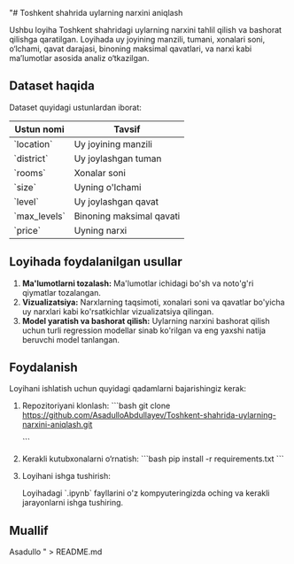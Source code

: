 "# Toshkent shahrida uylarning narxini aniqlash

Ushbu loyiha Toshkent shahridagi uylarning narxini tahlil qilish va bashorat qilishga qaratilgan. Loyihada uy joyining manzili, tumani, xonalari soni, o‘lchami, qavat darajasi, binoning maksimal qavatlari, va narxi kabi ma’lumotlar asosida analiz o‘tkazilgan.

## Dataset haqida

Dataset quyidagi ustunlardan iborat:

| Ustun nomi  | Tavsif                      |
|-------------|-----------------------------|
| \`location\`  | Uy joyining manzili         |
| \`district\`  | Uy joylashgan tuman         |
| \`rooms\`     | Xonalar soni                |
| \`size\`      | Uyning o'lchami             |
| \`level\`     | Uy joylashgan qavat         |
| \`max_levels\`| Binoning maksimal qavati    |
| \`price\`     | Uyning narxi                |

## Loyihada foydalanilgan usullar

1. **Ma'lumotlarni tozalash:** Ma'lumotlar ichidagi bo'sh va noto'g'ri qiymatlar tozalangan.
2. **Vizualizatsiya:** Narxlarning taqsimoti, xonalari soni va qavatlar bo'yicha uy narxlari kabi ko'rsatkichlar vizualizatsiya qilingan.
3. **Model yaratish va bashorat qilish:** Uylarning narxini bashorat qilish uchun turli regression modellar sinab ko'rilgan va eng yaxshi natija beruvchi model tanlangan.

## Foydalanish

Loyihani ishlatish uchun quyidagi qadamlarni bajarishingiz kerak:

1. Repozitoriyani klonlash:
    \`\`\`bash
    git clone https://github.com/AsadulloAbdullayev/Toshkent-shahrida-uylarning-narxini-aniqlash.git
   
    \`\`\`

3. Kerakli kutubxonalarni o‘rnatish:
    \`\`\`bash
    pip install -r requirements.txt
    \`\`\`

4. Loyihani ishga tushirish:

   Loyihadagi \`.ipynb\` fayllarini o'z kompyuteringizda oching va kerakli jarayonlarni ishga tushiring.

## Muallif

Asadullo
" > README.md
